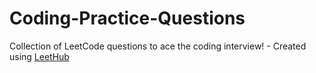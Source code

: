 # Coding-Practice-Questions
Collection of LeetCode questions to ace the coding interview! - Created using [LeetHub](https://github.com/QasimWani/LeetHub)
